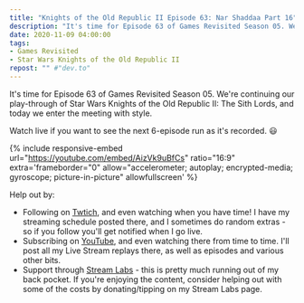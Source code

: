 ```yaml
---
title: "Knights of the Old Republic II Episode 63: Nar Shaddaa Part 16"
description: "It's time for Episode 63 of Games Revisited Season 05. We're continuing our play-through of Star Wars Knights of the Old Republic II: The Sith Lords, and today we enter the meeting with style."
date: 2020-11-09 04:00:00
tags:
- Games Revisited
- Star Wars Knights of the Old Republic II
repost: "" #"dev.to"
---
```


It's time for Episode 63 of Games Revisited Season 05. We're continuing our play-through of Star Wars Knights of the Old Republic II: The Sith Lords, and today we enter the meeting with style.

Watch live if you want to see the next 6-episode run as it's recorded. :smiley:
<!--more-->

{% include responsive-embed url="https://youtube.com/embed/AizVk9uBfCs" ratio="16:9" extra='frameborder="0" allow="accelerometer; autoplay; encrypted-media; gyroscope; picture-in-picture" allowfullscreen' %}

Help out by:
 * Following on [Twtich](https://twitch.tv/AnonJr_Live), and even watching when you have time! I have my streaming schedule posted there, and I sometimes do random extras - so if you follow you'll get notified when I go live.
 * Subscribing on [YouTube](http://www.youtube.com/channel/UCXafqhKHbkSUIrq0LAuu0tw), and even watching there from time to time. I'll post all my Live Stream replays there, as well as episodes and various other bits.
 * Support through [Stream Labs](https://streamlabs.com/anonjr_live) - this is pretty much running out of my back pocket. If you're enjoying the content, consider helping out with some of the costs by donating/tipping on my Stream Labs page.